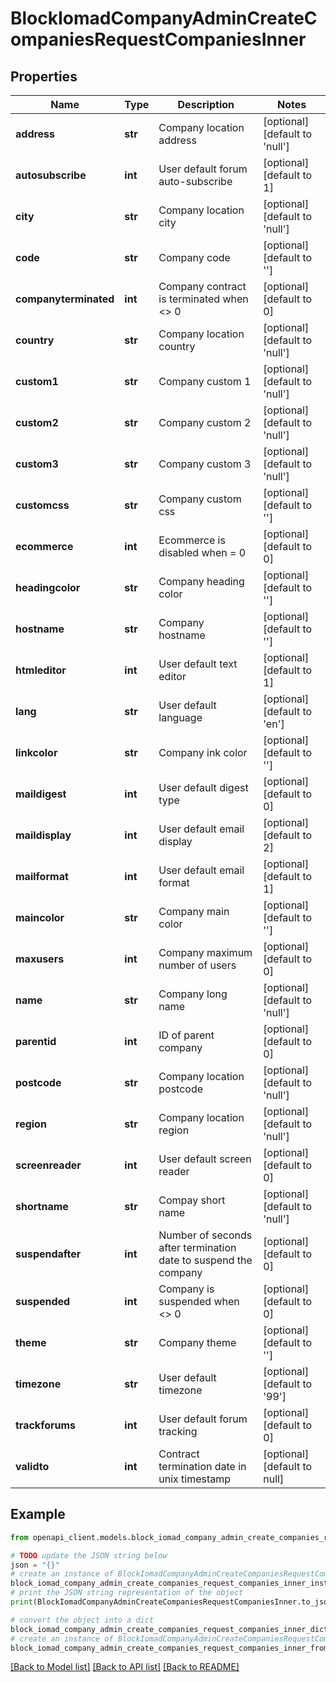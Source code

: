 # BlockIomadCompanyAdminCreateCompaniesRequestCompaniesInner


## Properties

Name | Type | Description | Notes
------------ | ------------- | ------------- | -------------
**address** | **str** | Company location address | [optional] [default to 'null']
**autosubscribe** | **int** | User default forum auto-subscribe | [optional] [default to 1]
**city** | **str** | Company location city | [optional] [default to 'null']
**code** | **str** | Company code | [optional] [default to '']
**companyterminated** | **int** | Company contract is terminated when &lt;&gt; 0 | [optional] [default to 0]
**country** | **str** | Company location country | [optional] [default to 'null']
**custom1** | **str** | Company custom 1 | [optional] [default to 'null']
**custom2** | **str** | Company custom 2 | [optional] [default to 'null']
**custom3** | **str** | Company custom 3 | [optional] [default to 'null']
**customcss** | **str** | Company custom css | [optional] [default to '']
**ecommerce** | **int** | Ecommerce is disabled when &#x3D; 0 | [optional] [default to 0]
**headingcolor** | **str** | Company heading color | [optional] [default to '']
**hostname** | **str** | Company hostname | [optional] [default to '']
**htmleditor** | **int** | User default text editor | [optional] [default to 1]
**lang** | **str** | User default language | [optional] [default to 'en']
**linkcolor** | **str** | Company ink color | [optional] [default to '']
**maildigest** | **int** | User default digest type | [optional] [default to 0]
**maildisplay** | **int** | User default email display | [optional] [default to 2]
**mailformat** | **int** | User default email format | [optional] [default to 1]
**maincolor** | **str** | Company main color | [optional] [default to '']
**maxusers** | **int** | Company maximum number of users | [optional] [default to 0]
**name** | **str** | Company long name | [optional] [default to 'null']
**parentid** | **int** | ID of parent company | [optional] [default to 0]
**postcode** | **str** | Company location postcode | [optional] [default to 'null']
**region** | **str** | Company location region | [optional] [default to 'null']
**screenreader** | **int** | User default screen reader | [optional] [default to 0]
**shortname** | **str** | Compay short name | [optional] [default to 'null']
**suspendafter** | **int** | Number of seconds after termination date to suspend the company | [optional] [default to 0]
**suspended** | **int** | Company is suspended when &lt;&gt; 0 | [optional] [default to 0]
**theme** | **str** | Company theme | [optional] [default to '']
**timezone** | **str** | User default timezone | [optional] [default to '99']
**trackforums** | **int** | User default forum tracking | [optional] [default to 0]
**validto** | **int** | Contract termination date in unix timestamp | [optional] [default to null]

## Example

```python
from openapi_client.models.block_iomad_company_admin_create_companies_request_companies_inner import BlockIomadCompanyAdminCreateCompaniesRequestCompaniesInner

# TODO update the JSON string below
json = "{}"
# create an instance of BlockIomadCompanyAdminCreateCompaniesRequestCompaniesInner from a JSON string
block_iomad_company_admin_create_companies_request_companies_inner_instance = BlockIomadCompanyAdminCreateCompaniesRequestCompaniesInner.from_json(json)
# print the JSON string representation of the object
print(BlockIomadCompanyAdminCreateCompaniesRequestCompaniesInner.to_json())

# convert the object into a dict
block_iomad_company_admin_create_companies_request_companies_inner_dict = block_iomad_company_admin_create_companies_request_companies_inner_instance.to_dict()
# create an instance of BlockIomadCompanyAdminCreateCompaniesRequestCompaniesInner from a dict
block_iomad_company_admin_create_companies_request_companies_inner_from_dict = BlockIomadCompanyAdminCreateCompaniesRequestCompaniesInner.from_dict(block_iomad_company_admin_create_companies_request_companies_inner_dict)
```
[[Back to Model list]](../README.md#documentation-for-models) [[Back to API list]](../README.md#documentation-for-api-endpoints) [[Back to README]](../README.md)


